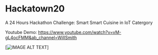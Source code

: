# Hackatown20
A 24 Hours Hackathon Challenge: Smart Smart Cuisine in IoT Catergory

Youtube Demo: https://www.youtube.com/watch?v=vM-gL4ocFMM&ab_channel=WillSmith

[![IMAGE ALT TEXT](http://img.youtube.com/vi/vM-gL4ocFMM/0.jpg)]
